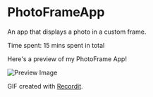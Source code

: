 # PhotoFrameApp
An app that displays a photo in a custom frame.

Time spent: 15 mins spent in total

Here's a preview of my PhotoFrame App!

<img src='http://g.recordit.co/fZLCEVgIFO.gif' title='Preview Image' width='' alt='Preview Image' />

GIF created with [Recordit](https://recordit.co).
